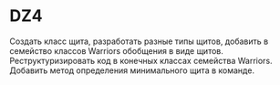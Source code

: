 # DZ4

Создать класс щита, разработать разные типы щитов, добавить в семейство классов Warriors 
обобщения в виде щитов. Реструктуризировать код в конечных классах семейства Warriors.
Добавить метод определения минимального щита в команде.

